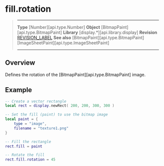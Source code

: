 # fill.rotation

> --------------------- ------------------------------------------------------------------------------------------
> __Type__              [Number][api.type.Number]
> __Object__            [BitmapPaint][api.type.BitmapPaint]
> __Library__           [display.*][api.library.display]
> __Revision__          [REVISION_LABEL](REVISION_URL)
> __See also__          [BitmapPaint][api.type.BitmapPaint]
>								[ImageSheetPaint][api.type.ImageSheetPaint]
> --------------------- ------------------------------------------------------------------------------------------

## Overview

Defines the rotation of the [BitmapPaint][api.type.BitmapPaint] image.

## Example

``````lua
-- Create a vector rectangle
local rect = display.newRect( 200, 200, 300, 300 )

-- Set the fill (paint) to use the bitmap image
local paint = {
    type = "image",
    filename = "texture1.png"
}

-- Fill the rectangle
rect.fill = paint

-- Rotate the fill
rect.fill.rotation = 45
``````
